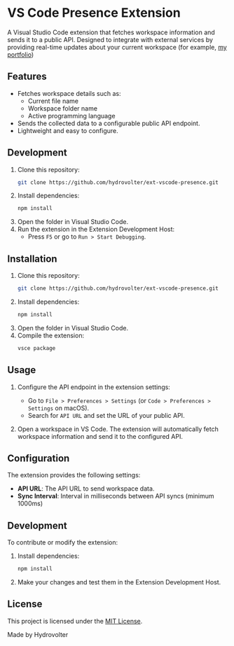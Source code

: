 # VS Code Presence Extension

A Visual Studio Code extension that fetches workspace information and sends it to a public API. Designed to integrate with external services by providing real-time updates about your current workspace (for example, [my portfolio](https://hydrovolter.com))

## Features

- Fetches workspace details such as:
    - Current file name
    - Workspace folder name
    - Active programming language
- Sends the collected data to a configurable public API endpoint.
- Lightweight and easy to configure.

## Development

1. Clone this repository:
     ```bash
     git clone https://github.com/hydrovolter/ext-vscode-presence.git
     ```
2. Install dependencies:
     ```bash
     npm install
     ```
3. Open the folder in Visual Studio Code.
4. Run the extension in the Extension Development Host:
     - Press `F5` or go to `Run > Start Debugging`.

## Installation

1. Clone this repository:
     ```bash
     git clone https://github.com/hydrovolter/ext-vscode-presence.git
     ```
2. Install dependencies:
     ```bash
     npm install
     ```
3. Open the folder in Visual Studio Code.
4. Compile the extension:
    ```bash
    vsce package
    ```

## Usage

1. Configure the API endpoint in the extension settings:
     - Go to `File > Preferences > Settings` (or `Code > Preferences > Settings` on macOS).
     - Search for `API URL` and set the URL of your public API.

2. Open a workspace in VS Code. The extension will automatically fetch workspace information and send it to the configured API.

## Configuration

The extension provides the following settings:

- **API URL**: The API URL to send workspace data.
- **Sync Interval**: Interval in milliseconds between API syncs (minimum 1000ms)

## Development

To contribute or modify the extension:

1. Install dependencies:
     ```bash
     npm install
     ```
2. Make your changes and test them in the Extension Development Host.

## License

This project is licensed under the [MIT License](LICENSE).

Made by Hydrovolter
